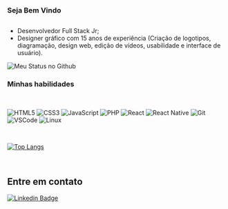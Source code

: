 


### Seja Bem Vindo

##

* Desenvolvedor Full Stack Jr;
* Designer gráfico com 15 anos de experiência (Criação de logotipos, diagramação, design web, edição de vídeos, usabilidade e interface de usuário).

![Meu Status no Github](https://github-readme-stats.vercel.app/api?username=menezesmario&show_icons=true&theme=radical)

### Minhas habilidades
<br>
  
![HTML5](https://img.shields.io/badge/-HTML5-E34F26?style=flat-square&logo=html5&logoColor=white)
![CSS3](https://img.shields.io/badge/-CSS3-549FDE?style=flat-square&logo=css3&logoColor=white)
![JavaScript](https://img.shields.io/badge/-JavaScript-F7B93E?style=flat-square&logo=javascript&logoColor=fff)
![PHP](https://img.shields.io/badge/-PHP-8892BF?style=flat-square&logo=php&logoColor=white)
![React](https://img.shields.io/badge/-React.js-45b8d8?style=flat-square&logo=react&logoColor=white)
![React Native](https://img.shields.io/badge/-React%20Native-45b8d8?style=flat-square&logo=react&logoColor=white)
![Git](https://img.shields.io/badge/-Git-F05032?style=flat-square&logo=git&logoColor=white)
![VSCode](https://img.shields.io/badge/-VSCode-0085D1?style=flat-square&logo=visual-studio-code&logoColor=white)
![Linux](https://img.shields.io/badge/-Linux-16C60C?style=flat-square&logo=linux&logoColor=white)
  
<br>

[![Top Langs](https://github-readme-stats.vercel.app/api/top-langs/?username=menezesmario&langs_count=10)](https://github.com/menezesmario/github-readme-stats)



<br>

## Entre em contato 

[![Linkedin Badge](https://img.shields.io/badge/-LinkedIn-blue?style=flat-square&logo=Linkedin&logoColor=white&link=https://www.linkedin.com/in/menezesmario)](https://www.linkedin.com/in/menezesmario)



